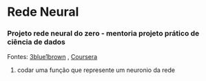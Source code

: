 # Rede Neural 
### Projeto rede neural do zero - mentoria projeto prático de ciência de dados

Fontes: 
<a href="https://www.youtube.com/playlist?list=PLZHQObOWTQDNU6R1_67000Dx_ZCJB-3pi
">3blue1brown</a> , 
<a href="https://www.coursera.org/learn/machine-learning/home/info
">Coursera</a>

1) codar uma função que represente um neuronio da rede
